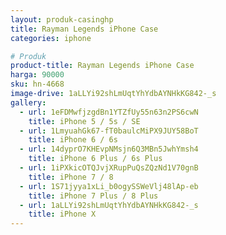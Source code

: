 ```yaml
---
layout: produk-casinghp
title: Rayman Legends iPhone Case
categories: iphone

# Produk
product-title: Rayman Legends iPhone Case
harga: 90000
sku: hn-4668
image-drive: 1aLLYi92shLmUqtYhYdbAYNHkKG842-_s
gallery:
  - url: 1eFDMwfjzgdBn1YTZfUy55n63n2PS6cwN
    title: iPhone 5 / 5s / SE
  - url: 1LmyuahGk67-fT0baulcMiPX9JUY58BoT
    title: iPhone 6 / 6s
  - url: 14dyprO7KHEvpNMsjn6Q3MBn5JwhYmsh4
    title: iPhone 6 Plus / 6s Plus
  - url: 1iPXkicOTQJvjXRupPuQsZQzNd1V70gnB
    title: iPhone 7 / 8
  - url: 1S71jyya1xLi_b0ogySSWeVlj48lAp-eb
    title: iPhone 7 Plus / 8 Plus
  - url: 1aLLYi92shLmUqtYhYdbAYNHkKG842-_s
    title: iPhone X
---
```

